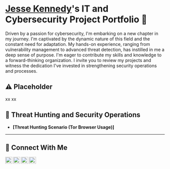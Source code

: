 # <a href="[https://www.linkedin.com/in/jesse-kennedy-61b334135/]">Jesse Kennedy</a>'s IT and Cybersecurity Project Portfolio 🔐

Driven by a passion for cybersecurity, I'm embarking on a new chapter in my journey. I'm captivated by the dynamic nature of this field and the constant need for adaptation. My hands-on experience, ranging from vulnerability management to advanced threat detection, has instilled in me a deep sense of purpose. I'm eager to contribute my skills and knowledge to a forward-thinking organization. I invite you to review my projects and witness the dedication I've invested in strengthening security operations and processes.

## ⚠️ Placeholder

xx
xx

## 🚨 Threat Hunting and Security Operations

- **[Threat Hunting Scenario (Tor Browser Usage)]**

<hr/>

## 🤳 Connect With Me

[<img align="left" alt="___________ | YouTube" width="22px" src="https://cdn.jsdelivr.net/npm/simple-icons@v3/icons/youtube.svg" />][youtube]
[<img align="left" alt="___________ | Twitter" width="22px" src="https://cdn.jsdelivr.net/npm/simple-icons@v3/icons/twitter.svg" />][twitter]
[<img align="left" alt="___________ | LinkedIn" width="22px" src="https://cdn.jsdelivr.net/npm/simple-icons@v3/icons/linkedin.svg" />][linkedin]
[<img align="left" alt="___________ | Instagram" width="22px" src="https://cdn.jsdelivr.net/npm/simple-icons@v3/icons/instagram.svg" />][instagram]

[twitter]: https://twitter.com/___________
[youtube]: https://www.youtube.com/c/___________
[instagram]: https://www.instagram.com/___________
[linkedin]: https://linkedin.com/in/___________

<!--
<img width="35" alt="image" src="https://github.com/user-attachments/assets/2f41c7cd-5ea8-4475-b451-a37161b6c3fb"> 
<img width="35" alt="image" src="https://github.com/user-attachments/assets/77649969-9910-4994-8b96-74a116cfb2a8">
-->
